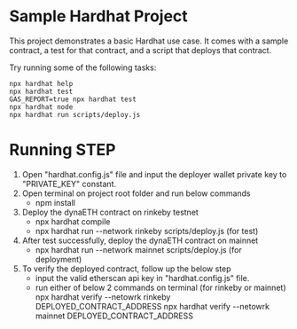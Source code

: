 # Sample Hardhat Project

This project demonstrates a basic Hardhat use case. It comes with a sample contract, a test for that contract, and a script that deploys that contract.

Try running some of the following tasks:

```shell
npx hardhat help
npx hardhat test
GAS_REPORT=true npx hardhat test
npx hardhat node
npx hardhat run scripts/deploy.js
```

# Running STEP

1. Open "hardhat.config.js" file and input the deployer wallet private key to "PRIVATE_KEY" constant.
2. Open terminal on project root folder and run below commands
	- npm install
3. Deploy the dynaETH contract on rinkeby testnet
	- npx hardhat compile
	- npx hardhat run --network rinkeby scripts/deploy.js (for test)
4. After test successfully, deploy the dynaETH contract on mainnet
	- npx hardhat run --network mainnet scripts/deploy.js (for deployment)
5. To verify the deployed contract, follow up the below step
	- input the valid etherscan api key in "hardhat.config.js" file.
	- run either of below 2 commands on terminal (for rinkeby or mainnet)
		npx hardhat verify --netowrk rinkeby DEPLOYED_CONTRACT_ADDRESS
		npx hardhat verify --netowrk mainnet DEPLOYED_CONTRACT_ADDRESS
